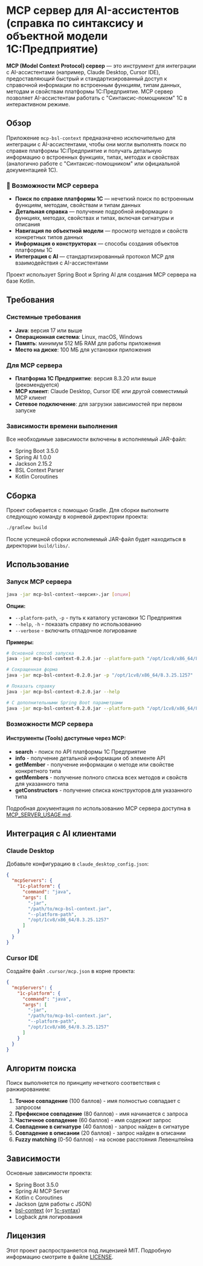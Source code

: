 # MCP сервер для AI-ассистентов (справка по синтаксису и объектной модели 1С:Предприятие)

**MCP (Model Context Protocol) сервер** — это инструмент для интеграции с AI-ассистентами (например, Claude Desktop, Cursor IDE), предоставляющий быстрый и стандартизированный доступ к справочной информации по встроенным функциям, типам данных, методам и свойствам платформы 1С:Предприятие. MCP сервер позволяет AI-ассистентам работать с "Синтаксис-помощником" 1С в интерактивном режиме.

## Обзор

Приложение `mcp-bsl-context` предназначено исключительно для интеграции с AI-ассистентами, чтобы они могли выполнять поиск по справке платформы 1С:Предприятие и получать детальную информацию о встроенных функциях, типах, методах и свойствах (аналогично работе с "Синтаксис-помощником" или официальной документацией 1С).

### 🤖 Возможности MCP сервера

- **Поиск по справке платформы 1С** — нечеткий поиск по встроенным функциям, методам, свойствам и типам данных
- **Детальная справка** — получение подробной информации о функциях, методах, свойствах и типах, включая сигнатуры и описания
- **Навигация по объектной модели** — просмотр методов и свойств конкретных типов данных
- **Информация о конструкторах** — способы создания объектов платформы 1С
- **Интеграция с AI** — стандартизированный протокол MCP для взаимодействия с AI-ассистентами

Проект использует Spring Boot и Spring AI для создания MCP сервера на базе Kotlin.

## Требования

### Системные требования
- **Java**: версия 17 или выше
- **Операционная система**: Linux, macOS, Windows
- **Память**: минимум 512 МБ RAM для работы приложения
- **Место на диске**: 100 МБ для установки приложения

### Для MCP сервера
- **Платформа 1С Предприятие**: версия 8.3.20 или выше (рекомендуется)
- **MCP клиент**: Claude Desktop, Cursor IDE или другой совместимый MCP клиент
- **Сетевое подключение**: для загрузки зависимостей при первом запуске

### Зависимости времени выполнения
Все необходимые зависимости включены в исполняемый JAR-файл:
- Spring Boot 3.5.0
- Spring AI 1.0.0
- Jackson 2.15.2
- BSL Context Parser
- Kotlin Coroutines

## Сборка

Проект собирается с помощью Gradle. Для сборки выполните следующую команду в корневой директории проекта:

```bash
./gradlew build
```

После успешной сборки исполняемый JAR-файл будет находиться в директории `build/libs/`.

## Использование

### Запуск MCP сервера

```bash
java -jar mcp-bsl-context-<версия>.jar [опции]
```

**Опции:**

- `--platform-path`, `-p` - путь к каталогу установки 1С Предприятия
- `--help`, `-h` - показать справку по использованию
- `--verbose` - включить отладочное логирование

**Примеры:**

```bash
# Основной способ запуска
java -jar mcp-bsl-context-0.2.0.jar --platform-path "/opt/1cv8/x86_64/8.3.25.1257"

# Сокращенная форма
java -jar mcp-bsl-context-0.2.0.jar -p "/opt/1cv8/x86_64/8.3.25.1257"

# Показать справку
java -jar mcp-bsl-context-0.2.0.jar --help

# С дополнительными Spring Boot параметрами
java -jar mcp-bsl-context-0.2.0.jar --platform-path "/opt/1cv8/x86_64/8.3.25.1257" --server.port=8080
```

### Возможности MCP сервера

#### Инструменты (Tools) доступные через MCP:

- **search** - поиск по API платформы 1С Предприятие
- **info** - получение детальной информации об элементе API  
- **getMember** - получение информации о методе или свойстве конкретного типа
- **getMembers** - получение полного списка всех методов и свойств для указанного типа
- **getConstructors** - получение списка конструкторов для указанного типа

Подробная документация по использованию MCP сервера доступна в [MCP_SERVER_USAGE.md](documentation/MCP_SERVER_USAGE.md).

## Интеграция с AI клиентами

### Claude Desktop

Добавьте конфигурацию в `claude_desktop_config.json`:

```json
{
  "mcpServers": {
    "1c-platform": {
      "command": "java",
      "args": [
        "-jar", 
        "/path/to/mcp-bsl-context.jar", 
        "--platform-path", 
        "/opt/1cv8/x86_64/8.3.25.1257"
      ]
    }
  }
}
```

### Cursor IDE

Создайте файл `.cursor/mcp.json` в корне проекта:

```json
{
  "mcpServers": {
    "1c-platform": {
      "command": "java",
      "args": [
        "-jar", 
        "/path/to/mcp-bsl-context.jar", 
        "--platform-path", 
        "/opt/1cv8/x86_64/8.3.25.1257"
      ]
    }
  }
}
```

## Алгоритм поиска

Поиск выполняется по принципу нечеткого соответствия с ранжированием:

1. **Точное совпадение** (100 баллов) - имя полностью совпадает с запросом
2. **Префиксное совпадение** (80 баллов) - имя начинается с запроса  
3. **Частичное совпадение** (60 баллов) - имя содержит запрос
4. **Совпадение в сигнатуре** (40 баллов) - запрос найден в сигнатуре
5. **Совпадение в описании** (20 баллов) - запрос найден в описании
6. **Fuzzy matching** (0-50 баллов) - на основе расстояния Левенштейна

## Зависимости

Основные зависимости проекта:

- Spring Boot 3.5.0
- Spring AI MCP Server
- Kotlin с Coroutines
- Jackson (для работы с JSON)
- [bsl-context](https://github.com/1c-syntax/bsl-context) (от [1c-syntax](https://github.com/1c-syntax/))
- Logback для логирования

## Лицензия

Этот проект распространяется под лицензией MIT. Подробную информацию смотрите в файле [LICENSE](LICENSE).